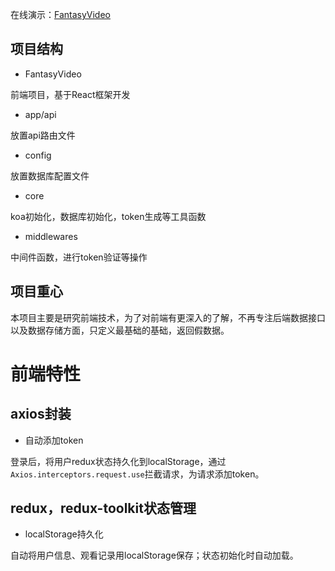 在线演示：[FantasyVideo](http://43.139.126.249:5000/)

## 项目结构

- FantasyVideo

前端项目，基于React框架开发

- app/api

放置api路由文件

- config

放置数据库配置文件

- core

koa初始化，数据库初始化，token生成等工具函数

- middlewares

中间件函数，进行token验证等操作

## 项目重心

本项目主要是研究前端技术，为了对前端有更深入的了解，不再专注后端数据接口以及数据存储方面，只定义最基础的基础，返回假数据。



# 前端特性

## axios封装

- 自动添加token

登录后，将用户redux状态持久化到localStorage，通过`Axios.interceptors.request.use`拦截请求，为请求添加token。

## redux，redux-toolkit状态管理

- localStorage持久化

自动将用户信息、观看记录用localStorage保存；状态初始化时自动加载。

